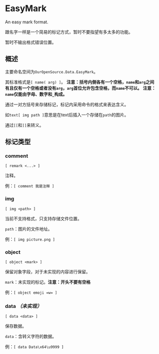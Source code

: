 ﻿# EasyMark

An easy mark format.

跟名字一样是一个简易的标记方式，暂时不要指望有多太多的功能。

暂时不输出格式错误位置。

## 概述

主要命名空间为`OurOpenSource.Data.EasyMark`。

其标准格式是`[ name( arg) ]`。
**注意：括号内侧各有一个空格，`name`和`arg`之间有且仅有一个空格或者没有`arg`，`arg`首位允许包含空格，而`name`不可以。**
**注意：`name`仅能由字母、数字和`_`构成。**

通过一对方括号来存储标记，标记内采用命令的格式来表达含义。

如`text[ img path ]`意思是在text后插入一个存储在`path`的图片。

通过`[[`和`]]`来转义。

## 标记类型

### comment

`[ remark <...> ]`

注释。

例：`[ comment 我是注释 ]`


### img

`[ img <path> ]`

当前不支持格式，只支持存储文件位置。

`path`：图片的文件地址。

例：`[ img picture.png ]`

### object

`[ object <mark> ]`

保留对象字段，对于未实现的内容进行保留。

`mark`：未实现的标记。**注意：开头不要有空格**

例：`[ object emoji =w= ]`

### data *（未实现）*

`[ data <data> ]`

保存数据。

`data`：含转义字符的数据。

例：`[ data Data\x64\u9999 ]`